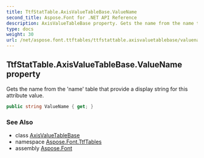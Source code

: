 ```yaml
---
title: TtfStatTable.AxisValueTableBase.ValueName
second_title: Aspose.Font for .NET API Reference
description: AxisValueTableBase property. Gets the name from the name table that provide a display string for this attribute value
type: docs
weight: 30
url: /net/aspose.font.ttftables/ttfstattable.axisvaluetablebase/valuename/
---
```

## TtfStatTable.AxisValueTableBase.ValueName property

Gets the name from the 'name' table that provide a display string for this attribute value.

```csharp
public string ValueName { get; }
```

### See Also

* class [AxisValueTableBase](../)
* namespace [Aspose.Font.TtfTables](../../ttfstattable.axisvaluetablebase/)
* assembly [Aspose.Font](../../../)


